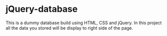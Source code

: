# jQuery-database
This is a dummy database build using HTML, CSS and jQuery. In this project all the data you stored will be display to right side of the page.
